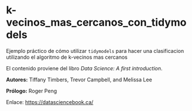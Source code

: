 # k-vecinos_mas_cercanos_con_tidymodels
Ejemplo práctico de cómo utilizar `tidymodels` para hacer una clasificacion utilizando el algoritmo de k-vecinos mas cercanos

El contenido proviene del libro *Data Science: A first introduction*. 

**Autores:** Tiffany Timbers, Trevor Campbell, and Melissa Lee

**Prólogo:** Roger Peng

Enlace: https://datasciencebook.ca/